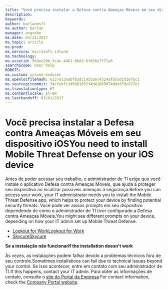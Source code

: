 ```yaml
---
title: "Você precisa instalar a Defesa contra Ameaças Móveis em seu dispositivo iOS | Microsoft Docs"
description: 
keywords: 
author: barlanmsft
ms.author: barlan
manager: angrobe
ms.date: 03/21/2017
ms.topic: article
ms.prod: 
ms.service: microsoft-intune
ms.technology: 
ms.assetid: 5b9ee20b-3c4e-4461-86d3-6fd26e7f71a6
searchScope: User help
ROBOTS: 
ms.custom: intune-enduser
ms.openlocfilehash: 6157a126abfb2dc145556c4524afa55d1d1e7bc1
ms.sourcegitcommit: 34cfebfc1d8b81032f4d41869d74dda559e677e2
ms.translationtype: HT
ms.contentlocale: pt-BR
ms.lasthandoff: 07/01/2017
---
```

# <span data-ttu-id="c8ed1-102">Você precisa instalar a Defesa contra Ameaças Móveis em seu dispositivo iOS</span><span class="sxs-lookup"><span data-stu-id="c8ed1-102">You need to install Mobile Threat Defense on your iOS device</span></span>
<a id="you-need-to-install-mobile-threat-defense-on-your-ios-device" class="xliff"></a>

<span data-ttu-id="c8ed1-103">Antes de poder acessar seu trabalho, o administrador de TI exige que você instale o aplicativo Defesa contra Ameaças Móveis, que ajuda a proteger seu dispositivo ao localizar possíveis ameaças à segurança.</span><span class="sxs-lookup"><span data-stu-id="c8ed1-103">Before you can access your work, your IT administrator needs you to install the Mobile Threat Defense app, which helps to protect your device by finding potential security threats.</span></span> <span data-ttu-id="c8ed1-104">Você pode ver avisos prompts em seu dispositivo dependendo de como o administrador de TI tiver configurado a Defesa contra Ameaças Móveis.</span><span class="sxs-lookup"><span data-stu-id="c8ed1-104">You might see different prompts on your device, depending on how your IT admin set up Mobile Threat Defense.</span></span>

* [<span data-ttu-id="c8ed1-105">Lookout for Work</span><span class="sxs-lookup"><span data-stu-id="c8ed1-105">Lookout for Work</span></span>](you-are-prompted-to-install-lookout-for-work-ios.md)
* [<span data-ttu-id="c8ed1-106">Skycure</span><span class="sxs-lookup"><span data-stu-id="c8ed1-106">Skycure</span></span>](you-are-prompted-to-install-skycure-ios.md)

<span data-ttu-id="c8ed1-107">**Se a instalação não funcionar**</span><span class="sxs-lookup"><span data-stu-id="c8ed1-107">**If the installation doesn't work**</span></span>

<span data-ttu-id="c8ed1-108">Às vezes, as instalações podem falhar devido a problemas técnicos fora de seu controle.</span><span class="sxs-lookup"><span data-stu-id="c8ed1-108">Sometimes installations can fail due to technical issues beyond your control.</span></span> <span data-ttu-id="c8ed1-109">Se isso acontecer, entre em contato com seu administrador de TI.</span><span class="sxs-lookup"><span data-stu-id="c8ed1-109">If this happens, contact your IT admin.</span></span> <span data-ttu-id="c8ed1-110">Para obter as informações de contato, consulte o [site do Portal da Empresa](http://portal.manage.microsoft.com).</span><span class="sxs-lookup"><span data-stu-id="c8ed1-110">For contact information, check the [Company Portal website](http://portal.manage.microsoft.com).</span></span>

